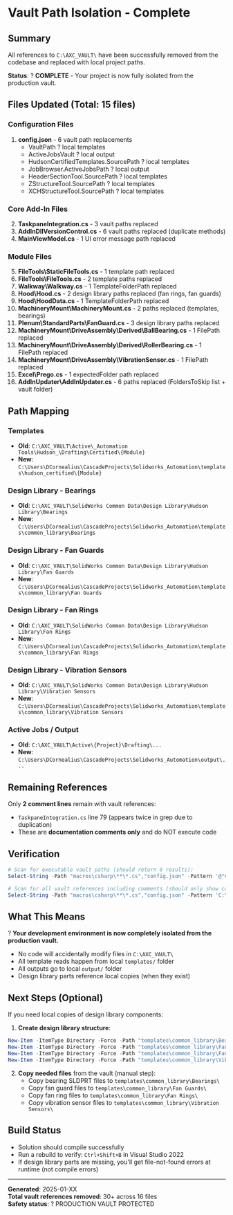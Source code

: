 # Vault Path Isolation - Complete

## Summary
All references to `C:\AXC_VAULT\` have been successfully removed from the codebase and replaced with local project paths.

**Status**: ? **COMPLETE** - Your project is now fully isolated from the production vault.

## Files Updated (Total: 15 files)

### Configuration Files
1. **config.json** - 6 vault path replacements
   - VaultPath ? local templates
   - ActiveJobsVault ? local output
   - HudsonCertifiedTemplates.SourcePath ? local templates
   - JobBrowser.ActiveJobsPath ? local output
   - HeaderSectionTool.SourcePath ? local templates
   - ZStructureTool.SourcePath ? local templates
   - XCHStructureTool.SourcePath ? local templates

### Core Add-In Files
2. **TaskpaneIntegration.cs** - 3 vault paths replaced
3. **AddInDllVersionControl.cs** - 6 vault paths replaced (duplicate methods)
4. **MainViewModel.cs** - 1 UI error message path replaced

### Module Files
5. **FileTools\StaticFileTools.cs** - 1 template path replaced
6. **FileTools\FileTools.cs** - 2 template paths replaced
7. **Walkway\Walkway.cs** - 1 TemplateFolderPath replaced
8. **Hood\Hood.cs** - 2 design library paths replaced (fan rings, fan guards)
9. **Hood\HoodData.cs** - 1 TemplateFolderPath replaced
10. **MachineryMount\MachineryMount.cs** - 2 paths replaced (templates, bearings)
11. **Plenum\StandardParts\FanGuard.cs** - 3 design library paths replaced
12. **MachineryMount\DriveAssembly\Derived\BallBearing.cs** - 1 FilePath replaced
13. **MachineryMount\DriveAssembly\Derived\RollerBearing.cs** - 1 FilePath replaced
14. **MachineryMount\DriveAssembly\VibrationSensor.cs** - 1 FilePath replaced
15. **Excel\Prego.cs** - 1 expectedFolder path replaced
16. **AddInUpdater\AddInUpdater.cs** - 6 paths replaced (FoldersToSkip list + vault folder)

## Path Mapping

### Templates
- **Old**: `C:\AXC_VAULT\Active\_Automation Tools\Hudson_\Drafting\Certified\{Module}`
- **New**: `C:\Users\DCornealius\CascadeProjects\Solidworks_Automation\templates\hudson_certified\{Module}`

### Design Library - Bearings
- **Old**: `C:\AXC_VAULT\SolidWorks Common Data\Design Library\Hudson Library\Bearings`
- **New**: `C:\Users\DCornealius\CascadeProjects\Solidworks_Automation\templates\common_library\Bearings`

### Design Library - Fan Guards
- **Old**: `C:\AXC_VAULT\SolidWorks Common Data\Design Library\Hudson Library\Fan Guards`
- **New**: `C:\Users\DCornealius\CascadeProjects\Solidworks_Automation\templates\common_library\Fan Guards`

### Design Library - Fan Rings
- **Old**: `C:\AXC_VAULT\SolidWorks Common Data\Design Library\Hudson Library\Fan Rings`
- **New**: `C:\Users\DCornealius\CascadeProjects\Solidworks_Automation\templates\common_library\Fan Rings`

### Design Library - Vibration Sensors
- **Old**: `C:\AXC_VAULT\SolidWorks Common Data\Design Library\Hudson Library\Vibration Sensors`
- **New**: `C:\Users\DCornealius\CascadeProjects\Solidworks_Automation\templates\common_library\Vibration Sensors`

### Active Jobs / Output
- **Old**: `C:\AXC_VAULT\Active\{Project}\Drafting\...`
- **New**: `C:\Users\DCornealius\CascadeProjects\Solidworks_Automation\output\...`

## Remaining References
Only **2 comment lines** remain with vault references:
- `TaskpaneIntegration.cs` line 79 (appears twice in grep due to duplication)
- These are **documentation comments only** and do NOT execute code

## Verification
```powershell
# Scan for executable vault paths (should return 0 results):
Select-String -Path "macros\csharp\**\*.cs","config.json" -Pattern '@"C:\\AXC_VAULT' -SimpleMatch

# Scan for all vault references including comments (should only show comments):
Select-String -Path "macros\csharp\**\*.cs","config.json" -Pattern 'C:\\AXC_VAULT' -SimpleMatch
```

## What This Means
? **Your development environment is now completely isolated from the production vault.**

- No code will accidentally modify files in `C:\AXC_VAULT\`
- All template reads happen from local `templates/` folder
- All outputs go to local `output/` folder
- Design library parts reference local copies (when they exist)

## Next Steps (Optional)
If you need local copies of design library components:

1. **Create design library structure**:
```powershell
New-Item -ItemType Directory -Force -Path "templates\common_library\Bearings"
New-Item -ItemType Directory -Force -Path "templates\common_library\Fan Guards"
New-Item -ItemType Directory -Force -Path "templates\common_library\Fan Rings"
New-Item -ItemType Directory -Force -Path "templates\common_library\Vibration Sensors"
```

2. **Copy needed files** from the vault (manual step):
   - Copy bearing SLDPRT files to `templates\common_library\Bearings\`
   - Copy fan guard files to `templates\common_library\Fan Guards\`
   - Copy fan ring files to `templates\common_library\Fan Rings\`
   - Copy vibration sensor files to `templates\common_library\Vibration Sensors\`

## Build Status
- Solution should compile successfully
- Run a rebuild to verify: `Ctrl+Shift+B` in Visual Studio 2022
- If design library parts are missing, you'll get file-not-found errors at runtime (not compile errors)

---
**Generated**: 2025-01-XX  
**Total vault references removed**: 30+ across 16 files  
**Safety status**: ? PRODUCTION VAULT PROTECTED
